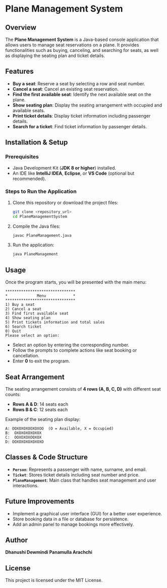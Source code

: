 # Plane Management System

## Overview
The **Plane Management System** is a Java-based console application that allows users to manage seat reservations on a plane. It provides functionalities such as buying, canceling, and searching for seats, as well as displaying the seating plan and ticket details.

## Features
- **Buy a seat**: Reserve a seat by selecting a row and seat number.
- **Cancel a seat**: Cancel an existing seat reservation.
- **Find the first available seat**: Identify the next available seat on the plane.
- **Show seating plan**: Display the seating arrangement with occupied and available seats.
- **Print ticket details**: Display ticket information including passenger details.
- **Search for a ticket**: Find ticket information by passenger details.

## Installation & Setup
### Prerequisites
- Java Development Kit (**JDK 8 or higher**) installed.
- An IDE like **IntelliJ IDEA**, **Eclipse**, or **VS Code** (optional but recommended).

### Steps to Run the Application
1. Clone this repository or download the project files:
   ```bash
   git clone <repository_url>
   cd PlaneManagementSystem
   ```
2. Compile the Java files:
   ```bash
   javac PlaneManagement.java
   ```
3. Run the application:
   ```bash
   java PlaneManagement
   ```

## Usage
Once the program starts, you will be presented with the main menu:
```
*******************************
*             Menu            *
*******************************
1) Buy a seat
2) Cancel a seat
3) Find first available seat
4) Show seating plan
5) Print tickets information and total sales
6) Search ticket
0) Quit
Please select an option:
```
- Select an option by entering the corresponding number.
- Follow the prompts to complete actions like seat booking or cancellation.
- Enter **0** to exit the program.

## Seat Arrangement
The seating arrangement consists of **4 rows (A, B, C, D)** with different seat counts:
- **Rows A & D**: 14 seats each
- **Rows B & C**: 12 seats each

Example of the seating plan display:
```
A: OOXOXOXOOXOXOO  (O = Available, X = Occupied)
B:  OXOXOXOXOXOX   
C:  OOXOXOXOOXOX   
D: OOXOXOXOXOXOXO  
```

## Classes & Code Structure
- **`Person`**: Represents a passenger with name, surname, and email.
- **`Ticket`**: Stores ticket details including seat number and price.
- **`PlaneManagement`**: Main class that handles seat management and user interactions.

## Future Improvements
- Implement a graphical user interface (GUI) for a better user experience.
- Store booking data in a file or database for persistence.
- Add an admin panel to manage bookings more effectively.

## Author
**Dhanushi Dewmindi Panamulla Arachchi**

## License
This project is licensed under the MIT License.
